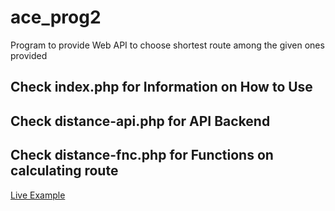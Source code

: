 # ace_prog2
Program to provide Web API to choose shortest route among the given ones provided

## Check index.php for Information on How to Use
## Check distance-api.php for API Backend
## Check distance-fnc.php for Functions on calculating route

[Live Example](https://pokedawn.com/ace/distance-api-index.php)
